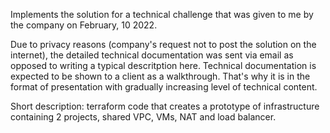 Implements the solution for a technical challenge that was given to me by the company on February, 10 2022. 

Due to privacy reasons (company's request not to post the solution on the internet), the detailed technical documentation was sent via email as opposed to writing a typical descritption here. Technical documentation is expected to be shown to a client as a walkthrough. That's why it is in the format of presentation with gradually increasing level of technical content.

Short description:  terraform code that creates a prototype of infrastructure containing 2 projects, shared VPC, VMs, NAT and load balancer. 
